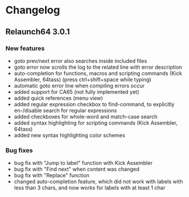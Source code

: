 Changelog
================

Relaunch64 3.0.1
----------------

### New features
* goto prev/next error also searches inside included files
* goto error now scrolls the log to the related line with error description
* auto-completion for functions, macros and scripting commands (Kick Assembler, 64tass) (press ctrl+shift+space while typing)
* automatic goto error line when compiling errors occur
* added support for CA65 (not fully implemented yet)
* added quick references (menu view)
* added regular expression checkbox to find-command, to explicitly en-/disable search for regular expressions
* added checkboxes for whole-word and match-case search
* added syntax highlighting for scripting commands (Kick Assembler, 64tass)
* added new syntax highlighting color schemes

### Bug fixes
* bug fix with "Jump to label" function with Kick Assembler
* bug fix with "Find next" when content was changed
* bug fix with "Replace" function
* changed auto-completion feature, which did not work with labels with less than 3 chars, and now works for labels with at least 1 char

